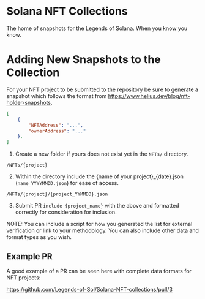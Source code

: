# Solana NFT Collections
The home of snapshots for the Legends of Solana. When you know you know.

# Adding New Snapshots to the Collection
For your NFT project to be submitted to the repository be sure to generate a snapshot which follows the format from https://www.helius.dev/blog/nft-holder-snapshots.

```json
[
    {
        "NFTAddress": "...",
        "ownerAddress": "..."
    },
]
```

1. Create a new folder if yours does not exist yet in the `NFTs/` directory.

```
/NFTs/{project}
```

2. Within the directory include the {name of your project}_{date}.json (`name_YYYYMMDD.json`) for ease of access.

```
/NFTs/{project}/{project_YYMMDD}.json
```

3. Submit PR `include {project_name}` with the above and formatted correctly for consideration for inclusion.

NOTE: You can include a script for how you generated the list for external verification or link to your methodology. You can also include other data and format types as you wish.

## Example PR

A good example of a PR can be seen here with complete data formats for NFT projects:

https://github.com/Legends-of-Sol/Solana-NFT-collections/pull/3
